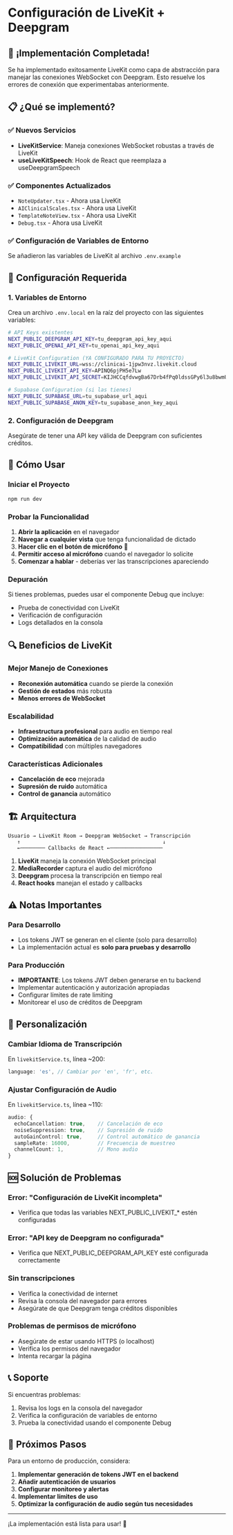 # Configuración de LiveKit + Deepgram

## 🎉 ¡Implementación Completada!

Se ha implementado exitosamente LiveKit como capa de abstracción para manejar las conexiones WebSocket con Deepgram. Esto resuelve los errores de conexión que experimentabas anteriormente.

## 📋 ¿Qué se implementó?

### ✅ Nuevos Servicios
- **LiveKitService**: Maneja conexiones WebSocket robustas a través de LiveKit
- **useLiveKitSpeech**: Hook de React que reemplaza a useDeepgramSpeech

### ✅ Componentes Actualizados
- `NoteUpdater.tsx` - Ahora usa LiveKit
- `AIClinicalScales.tsx` - Ahora usa LiveKit  
- `TemplateNoteView.tsx` - Ahora usa LiveKit
- `Debug.tsx` - Ahora usa LiveKit

### ✅ Configuración de Variables de Entorno
Se añadieron las variables de LiveKit al archivo `.env.example`

## 🔧 Configuración Requerida

### 1. Variables de Entorno

Crea un archivo `.env.local` en la raíz del proyecto con las siguientes variables:

```bash
# API Keys existentes
NEXT_PUBLIC_DEEPGRAM_API_KEY=tu_deepgram_api_key_aqui
NEXT_PUBLIC_OPENAI_API_KEY=tu_openai_api_key_aqui

# LiveKit Configuration (YA CONFIGURADO PARA TU PROYECTO)
NEXT_PUBLIC_LIVEKIT_URL=wss://clinicai-1jpw3nvz.livekit.cloud
NEXT_PUBLIC_LIVEKIT_API_KEY=APINQ6pjPH5e7Lw
NEXT_PUBLIC_LIVEKIT_API_SECRET=KIJHCCqfdvwgBa67Drb4fPq0ldssGPy6l3u8bwmUfhSA

# Supabase Configuration (si las tienes)
NEXT_PUBLIC_SUPABASE_URL=tu_supabase_url_aqui
NEXT_PUBLIC_SUPABASE_ANON_KEY=tu_supabase_anon_key_aqui
```

### 2. Configuración de Deepgram

Asegúrate de tener una API key válida de Deepgram con suficientes créditos.

## 🚀 Cómo Usar

### Iniciar el Proyecto

```bash
npm run dev
```

### Probar la Funcionalidad

1. **Abrir la aplicación** en el navegador
2. **Navegar a cualquier vista** que tenga funcionalidad de dictado
3. **Hacer clic en el botón de micrófono** 🎤
4. **Permitir acceso al micrófono** cuando el navegador lo solicite
5. **Comenzar a hablar** - deberías ver las transcripciones apareciendo

### Depuración

Si tienes problemas, puedes usar el componente Debug que incluye:
- Prueba de conectividad con LiveKit
- Verificación de configuración
- Logs detallados en la consola

## 🔍 Beneficios de LiveKit

### Mejor Manejo de Conexiones
- **Reconexión automática** cuando se pierde la conexión
- **Gestión de estados** más robusta
- **Menos errores de WebSocket**

### Escalabilidad
- **Infraestructura profesional** para audio en tiempo real
- **Optimización automática** de la calidad de audio
- **Compatibilidad** con múltiples navegadores

### Características Adicionales
- **Cancelación de eco** mejorada
- **Supresión de ruido** automática
- **Control de ganancia** automático

## 🏗️ Arquitectura

```
Usuario → LiveKit Room → Deepgram WebSocket → Transcripción
   ↑                                              ↓
   ←──────── Callbacks de React ←─────────────────
```

1. **LiveKit** maneja la conexión WebSocket principal
2. **MediaRecorder** captura el audio del micrófono
3. **Deepgram** procesa la transcripción en tiempo real
4. **React hooks** manejan el estado y callbacks

## ⚠️ Notas Importantes

### Para Desarrollo
- Los tokens JWT se generan en el cliente (solo para desarrollo)
- La implementación actual es **solo para pruebas y desarrollo**

### Para Producción
- **IMPORTANTE**: Los tokens JWT deben generarse en tu backend
- Implementar autenticación y autorización apropiadas
- Configurar límites de rate limiting
- Monitorear el uso de créditos de Deepgram

## 🔧 Personalización

### Cambiar Idioma de Transcripción
En `livekitService.ts`, línea ~200:
```typescript
language: 'es', // Cambiar por 'en', 'fr', etc.
```

### Ajustar Configuración de Audio
En `livekitService.ts`, línea ~110:
```typescript
audio: {
  echoCancellation: true,    // Cancelación de eco
  noiseSuppression: true,    // Supresión de ruido
  autoGainControl: true,     // Control automático de ganancia
  sampleRate: 16000,         // Frecuencia de muestreo
  channelCount: 1,           // Mono audio
}
```

## 🆘 Solución de Problemas

### Error: "Configuración de LiveKit incompleta"
- Verifica que todas las variables NEXT_PUBLIC_LIVEKIT_* estén configuradas

### Error: "API key de Deepgram no configurada"
- Verifica que NEXT_PUBLIC_DEEPGRAM_API_KEY esté configurada correctamente

### Sin transcripciones
- Verifica la conectividad de internet
- Revisa la consola del navegador para errores
- Asegúrate de que Deepgram tenga créditos disponibles

### Problemas de permisos de micrófono
- Asegúrate de estar usando HTTPS (o localhost)
- Verifica los permisos del navegador
- Intenta recargar la página

## 📞 Soporte

Si encuentras problemas:
1. Revisa los logs en la consola del navegador
2. Verifica la configuración de variables de entorno
3. Prueba la conectividad usando el componente Debug

## 🎯 Próximos Pasos

Para un entorno de producción, considera:
1. **Implementar generación de tokens JWT en el backend**
2. **Añadir autenticación de usuarios**
3. **Configurar monitoreo y alertas**
4. **Implementar límites de uso**
5. **Optimizar la configuración de audio según tus necesidades**

---

¡La implementación está lista para usar! 🚀 